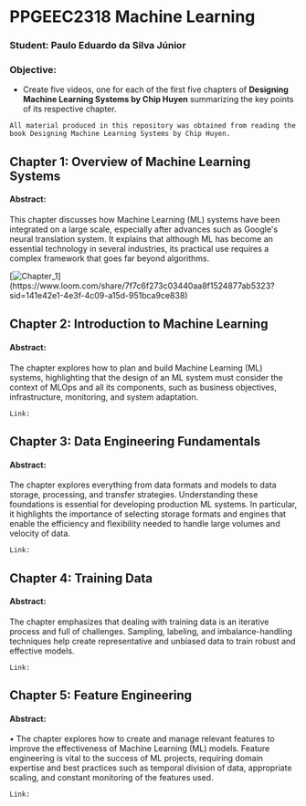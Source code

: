 # PPGEEC2318 Machine Learning

### Student: Paulo Eduardo da Silva Júnior

### Objective:
 - Create five videos, one for each of the first five chapters of __Designing Machine Learning Systems by Chip Huyen__ summarizing the key points of its respective chapter.

`All material produced in this repository was obtained from reading the book Designing Machine Learning Systems by Chip Huyen.`

## Chapter 1: Overview of Machine Learning Systems

#### Abstract:
This chapter discusses how Machine Learning (ML) systems have been integrated on a large scale, especially after advances such as Google's neural translation system. It explains that although ML has become an essential technology in several industries, its practical use requires a complex framework that goes far beyond algorithms.

[![Chapter_1](https://img.shields.io/badge/-Link_video_Chapter_1-blue?style=plastic&logo=telephone&logoColor=white&link=https://www.loom.com/share/7f7c6f273c03440aa8f1524877ab5323?sid=141e42e1-4e3f-4c09-a15d-951bca9ce838")](https://www.loom.com/share/7f7c6f273c03440aa8f1524877ab5323?sid=141e42e1-4e3f-4c09-a15d-951bca9ce838)

## Chapter 2: Introduction to Machine Learning

#### Abstract:
The chapter explores how to plan and build Machine Learning (ML) systems, highlighting that the design of an ML system must consider the context of MLOps and all its components, such as business objectives, infrastructure, monitoring, and system adaptation.

  `Link:`

## Chapter 3: Data Engineering Fundamentals

#### Abstract:
The chapter explores everything from data formats and models to data storage, processing, and transfer strategies. Understanding these foundations is essential for developing production ML systems. In particular, it highlights the importance of selecting storage formats and engines that enable the efficiency and flexibility needed to handle large volumes and velocity of data.

  `Link:`

## Chapter 4: Training Data

#### Abstract:
The chapter emphasizes that dealing with training data is an iterative process and full of challenges. Sampling, labeling, and imbalance-handling techniques help create representative and unbiased data to train robust and effective models.

  `Link:`

## Chapter 5: Feature Engineering

#### Abstract:
• The chapter explores how to create and manage relevant features to improve the effectiveness of Machine Learning (ML) models. Feature engineering is vital to the success of ML projects, requiring domain expertise and best practices such as temporal division of data, appropriate scaling, and constant monitoring of the features used.

  `Link:`
